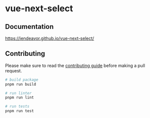 # vue-next-select

## Documentation

https://iendeavor.github.io/vue-next-select/

## Contributing

Please make sure to read the [contributing guide](./CONTRIBUTING.md) before making a pull request.

```bash
# build package
pnpm run build

# run linter
pnpm run lint

# run tests
pnpm run test
```
